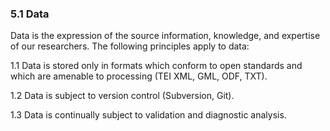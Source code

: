 ### 5.1 Data

Data is the expression of the source information, knowledge, and expertise of our researchers. The following principles apply to data:

1.1 Data is stored only in formats which conform to open standards and which are amenable to processing (TEI XML, GML, ODF, TXT).

1.2 Data is subject to version control (Subversion, Git).

1.3 Data is continually subject to validation and diagnostic analysis.
